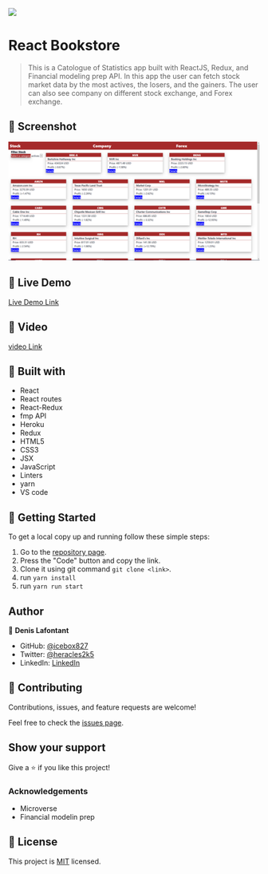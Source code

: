 ![](https://img.shields.io/badge/Microverse-blueviolet)

# React Bookstore

> This is a Catologue of Statistics app built with ReactJS, Redux, and Financial modeling prep API.
In this app the user can fetch stock market data by the most actives, the losers, and the gainers.
The user can also see company on different stock exchange, and Forex exchange.

## :red_circle: Screenshot

![SCREENSHOT](app_screenshot.png)

## :red_circle: Live Demo

[Live Demo Link](https://stock-guru.herokuapp.com/)

## :red_circle: Video

[video Link](https://gist.github.com/icebox827/27364bbde42e207b5018155369fbe422)

## :hammer: Built with

- React
- React routes
- React-Redux
- fmp API
- Heroku
- Redux
- HTML5
- CSS3
- JSX
- JavaScript
- Linters
- yarn
- VS code

## :construction_worker: Getting Started

To get a local copy up and running follow these simple steps:

1. Go to the [repository page](https://github.com/icebox827/stock-guru/).
2. Press the "Code" button and copy the link.
3. Clone it using git command `git clone <link>`.
4. run `yarn install`
5. run `yarn run start`

## Author

👤 **Denis Lafontant**

- GitHub: [@icebox827](https://github.com/icebox827)
- Twitter: [@heracles2k5](https://twitter.com/@heracles2k5)
- LinkedIn: [LinkedIn](https://www.linkedin.com/in/denis-lafontant/)

## 🤝 Contributing

Contributions, issues, and feature requests are welcome!

Feel free to check the [issues page](https://github.com/icebox827/stock-guru/issues).

## Show your support

Give a ⭐️ if you like this project!

### Acknowledgements

- Microverse
- Financial modelin prep

## 📝 License

This project is [MIT](LICENSE) licensed.

